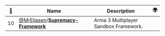 |:star2: | Name | Description | 🌍|
|---|---|---|---|
|10|[@MrEliasen](https://github.com/MrEliasen)/[**Supremacy-Framework**](https://github.com/MrEliasen/Supremacy-Framework)|Arma 3 Multiplayer Sandbox Framework.||

